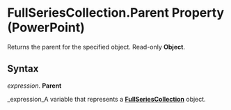 
# FullSeriesCollection.Parent Property (PowerPoint)

Returns the parent for the specified object. Read-only  **Object**.


## Syntax

 _expression_. **Parent**

 _expression_A variable that represents a  **[FullSeriesCollection](2142a997-a01b-0307-3413-c0d373c573fa.md)** object.

